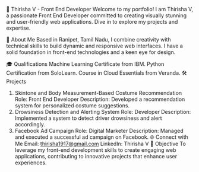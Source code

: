 🌟 Thirisha V - Front End Developer
Welcome to my portfolio! I am Thirisha V, a passionate Front End Developer committed to creating visually stunning and user-friendly web applications. Dive in to explore my projects and expertise.

🚀 About Me
Based in Ranipet, Tamil Nadu, I combine creativity with technical skills to build dynamic and responsive web interfaces. I have a solid foundation in front-end technologies and a keen eye for design.

🎓 Qualifications
Machine Learning Certificate from IBM.
Python Certification from SoloLearn.
Course in Cloud Essentials from Veranda.
🛠️ Projects
1. Skintone and Body Measurement-Based Costume Recommendation
Role: Front End Developer
Description: Developed a recommendation system for personalized costume suggestions.
2. Drowsiness Detection and Alerting System
Role: Developer
Description: Implemented a system to detect driver drowsiness and alert accordingly.
3. Facebook Ad Campaign
Role: Digital Marketer
Description: Managed and executed a successful ad campaign on Facebook.
🌐 Connect with Me
Email: thirisha1917@gmail.com
LinkedIn: Thirisha V
📝 Objective
To leverage my front-end development skills to create engaging web applications, contributing to innovative projects that enhance user experiences.